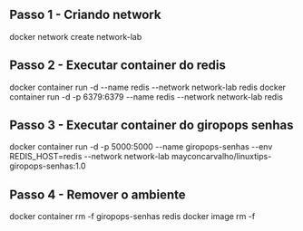 ## Passo 1 - Criando network
docker network create network-lab

## Passo 2 - Executar container do redis
docker container run -d --name redis --network network-lab redis
docker container run -d -p 6379:6379 --name redis --network network-lab redis


## Passo 3 - Executar container do giropops senhas

docker container run -d -p 5000:5000 --name giropops-senhas --env REDIS_HOST=redis --network network-lab mayconcarvalho/linuxtips-giropops-senhas:1.0

## Passo 4 - Remover o ambiente
docker container rm -f giropops-senhas redis
docker image rm -f <IMAGE ID REDIS> <IMAGE ID GIROPOPS-SENHA>